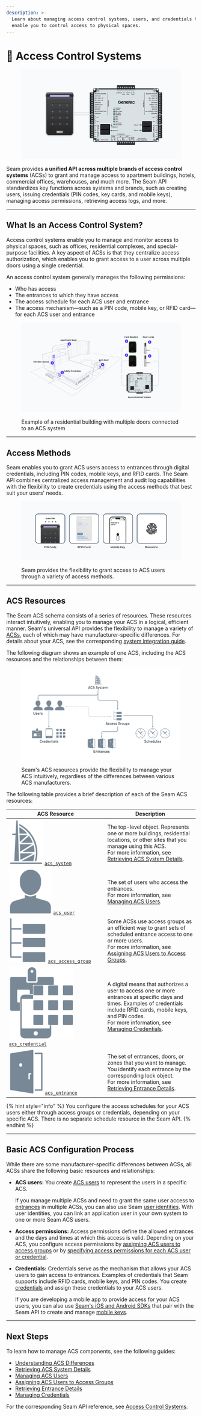 ```yaml
---
description: >-
  Learn about managing access control systems, users, and credentials that
  enable you to control access to physical spaces.
---
```


# 🏢 Access Control Systems

<figure><img src="../../.gitbook/assets/acs-cover.png" alt=""><figcaption></figcaption></figure>

Seam provides **a unified API across multiple brands of access control systems** (ACSs) to grant and manage access to apartment buildings, hotels, commercial offices, warehouses, and much more. The Seam API standardizes key functions across systems and brands, such as creating users, issuing credentials (PIN codes, key cards, and mobile keys), managing access permissions, retrieving access logs, and more.&#x20;

***

## What Is an Access Control System?

Access control systems enable you to manage and monitor access to physical spaces, such as offices, residential complexes, and special-purpose facilities. A key aspect of ACSs is that they centralize access authorization, which enables you to grant access to a user across multiple doors using a single credential.

An access control system generally manages the following permissions:

* Who has access
* The entrances to which they have access
* The access schedule for each ACS user and entrance
* The access mechanism—such as a PIN code, mobile key, or RFID card—for each ACS user and entrance

<figure><img src="../../.gitbook/assets/building-acs-example.png" alt="Example of a residential building with multiple doors connected to an ACS system"><figcaption><p>Example of a residential building with multiple doors connected to an ACS system</p></figcaption></figure>

***

## Access Methods

Seam enables you to grant ACS users access to entrances through digital credentials, including PIN codes, mobile keys, and RFID cards. The Seam API combines centralized access management and audit log capabilities with the flexibility to create credentials using the access methods that best suit your users' needs.

<figure><img src="../../.gitbook/assets/acs-credential-types.png" alt="Seam provides the flexibility to grant access to ACS users through a variety of access methods."><figcaption><p>Seam provides the flexibility to grant access to ACS users through a variety of access methods.</p></figcaption></figure>

***

## ACS Resources

The Seam ACS schema consists of a series of resources. These resources interact intuitively, enabling you to manage your ACS in a logical, efficient manner. Seam's universal API provides the flexibility to manage a variety of [ACSs](../../capability-guides/access-systems/understanding-access-control-system-differences.md), each of which may have manufacturer-specific differences. For details about your ACS, see the corresponding [system integration guide](../../device-and-system-integration-guides/overview.md#access-control-systems).

The following diagram shows an example of one ACS, including the ACS resources and the relationships between them:

<figure><img src="../../.gitbook/assets/acs-arch-access-group-based.png" alt="Seam&#x27;s ACS resources provide the flexibility to manage your ACS intuitively, regardless of the differences between various ACS manufacturers."><figcaption><p>Seam's ACS resources provide the flexibility to manage your ACS intuitively, regardless of the differences between various ACS manufacturers.</p></figcaption></figure>

The following table provides a brief description of each of the Seam ACS resources:

<table><thead><tr><th width="248">ACS Resource</th><th>Description</th></tr></thead><tbody><tr><td><picture><source srcset="../../.gitbook/assets/acs-system_dark.png" media="(prefers-color-scheme: dark)"><img src="../../.gitbook/assets/acs-system_light.png" alt="" data-size="line"></picture> <a href="../../api-clients/access-control-systems/systems/"><code>acs_system</code></a></td><td>The top-level object. Represents one or more buildings, residential locations, or other sites that you manage using this ACS.<br>For more information, see <a href="../../capability-guides/access-systems/retrieving-acs-system-details.md">Retrieving ACS System Details</a>.</td></tr><tr><td><picture><source srcset="../../.gitbook/assets/acs-user_dark.png" media="(prefers-color-scheme: dark)"><img src="../../.gitbook/assets/acs-user_light.png" alt="" data-size="line"></picture> <a href="../../api-clients/access-control-systems/users/"><code>acs_user</code></a></td><td>The set of users who access the entrances.<br>For more information, see <a href="../../capability-guides/access-systems/user-management/">Managing ACS Users</a>.</td></tr><tr><td><picture><source srcset="../../.gitbook/assets/acs-access-group_dark.png" media="(prefers-color-scheme: dark)"><img src="../../.gitbook/assets/acs-access-group_light.png" alt="" data-size="line"></picture> <a href="../../api-clients/access-control-systems/access-groups/"><code>acs_access_group</code></a></td><td>Some ACSs use access groups as an efficient way to grant sets of scheduled entrance access to one or more users.<br>For more information, see <a href="assigning-users-to-access-groups.md">Assigning ACS Users to Access Groups</a>.</td></tr><tr><td><picture><source srcset="../../.gitbook/assets/acs-credential_dark.png" media="(prefers-color-scheme: dark)"><img src="../../.gitbook/assets/acs-credential_light.png" alt="" data-size="line"></picture> <a href="../../api-clients/access-control-systems/credentials/"><code>acs_credential</code></a></td><td>A digital means that authorizes a user to access one or more entrances at specific days and times. Examples of credentials include RFID cards, mobile keys, and PIN codes.<br>For more information, see <a href="../../capability-guides/access-systems/managing-credentials/">Managing Credentials</a>.</td></tr><tr><td><picture><source srcset="../../.gitbook/assets/acs-entrance_dark.png" media="(prefers-color-scheme: dark)"><img src="../../.gitbook/assets/acs-entrance_light.png" alt="" data-size="line"></picture> <a href="../../api-clients/access-control-systems/entrances/"><code>acs_entrance</code></a></td><td>The set of entrances, doors, or zones that you want to manage. You identify each entrance by the corresponding lock object.<br>For more information, see <a href="../../capability-guides/access-systems/retrieving-entrance-details.md">Retrieving Entrance Details</a>.</td></tr></tbody></table>

{% hint style="info" %}
You configure the access schedules for your ACS users either through access groups or credentials, depending on your specific ACS. There is no separate schedule resource in the Seam API.
{% endhint %}

***

## Basic ACS Configuration Process

While there are some manufacturer-specific differences between ACSs, all ACSs share the following basic resources and relationships:

*   **ACS users:** You create [ACS users](../../capability-guides/access-systems/user-management/) to represent the users in a specific ACS.

    If you manage multiple ACSs and need to grant the same user access to [entrances](../../capability-guides/access-systems/retrieving-entrance-details.md) in multiple ACSs, you can also use Seam [user identities](../../api-clients/user-identities/). With user identities, you can link an application user in your own system to one or more Seam ACS users.
* **Access permissions:** Access permissions define the allowed entrances and the days and times at which this access is valid. Depending on your ACS, you configure access permissions by [assigning ACS users to access groups](../../capability-guides/access-systems/understanding-access-control-system-differences.md#access-group-based-acs) or by [specifying access permissions for each ACS user or credential](../../capability-guides/access-systems/understanding-access-control-system-differences.md#credential-based-acs).
*   **Credentials:** Credentials serve as the mechanism that allows your ACS users to gain access to entrances. Examples of credentials that Seam supports include RFID cards, mobile keys, and PIN codes. You create [credentials](../../capability-guides/access-systems/managing-credentials/) and assign these credentials to your ACS users.

    If you are developing a mobile app to provide access for your ACS users, you can  also use [Seam's iOS and Android SDKs](../../developer-tools/mobile-sdks/) that pair with the Seam API to create and manage [mobile keys](../mobile-access-in-development/).

***

## **Next Steps**

To learn how to manage ACS components, see the following guides:

* [Understanding ACS Differences](../../capability-guides/access-systems/understanding-access-control-system-differences.md)
* [Retrieving ACS System Details](../../capability-guides/access-systems/retrieving-acs-system-details.md)
* [Managing ACS Users](../../capability-guides/access-systems/user-management/)
* [Assigning ACS Users to Access Groups](assigning-users-to-access-groups.md)
* [Retrieving Entrance Details](../../capability-guides/access-systems/retrieving-entrance-details.md)
* [Managing Credentials](../../capability-guides/access-systems/managing-credentials/)

For the corresponding Seam API reference, see [Access Control Systems](../../api-clients/access-control-systems/).
